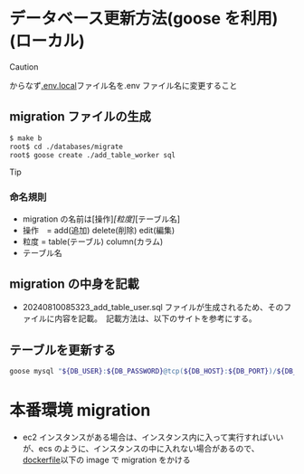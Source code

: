 # データベース更新方法(goose を利用)　(ローカル)

> [!CAUTION]
> からなず[.env.local](../build/.env.local)ファイル名を.env ファイル名に変更すること

## migration ファイルの生成

```bash
$ make b
root$ cd ./databases/migrate
root$ goose create ./add_table_worker sql
```

> [!TIP]
>
> ### 命名規則
>
> - migration の名前は[操作]_[粒度]_[テーブル名]
> - 操作　= add(追加) delete(削除) edit(編集)
> - 粒度 = table(テーブル) column(カラム)
> - テーブル名

## migration の中身を記載

- 20240810085323_add_table_user.sql ファイルが生成されるため、そのファイルに内容を記載。　記載方法は、以下のサイトを参考にする。

## テーブルを更新する

```bash
goose mysql "${DB_USER}:${DB_PASSWORD}@tcp(${DB_HOST}:${DB_PORT})/${DB_NAME}" up
```

# 本番環境 migration

- ec2 インスタンスがある場合は、インスタンス内に入って実行すればいいが、ecs のように、インスタンスの中に入れない場合があるので、[dockerfile](../databases/Dockerfile)以下の image で migration をかける
